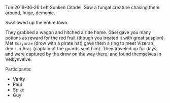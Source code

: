 Tue 2018-06-26
Left Sunken Citadel. Saw a fungal creature chasing them around, huge, demonic.

Swallowed up the entire town.

They grabbed a wagon and hitched a ride home.
Gael gave you many potions as reward for the red fruit (though you treated it with great suspion).
Met `Sszynrae` (drow with a pirate hat) gave them a ring to meet Vizeran deVir in Araj. (captain of the guards sent him). They traveled up for days, and were captured by the drow on the way there, and found themselves In Velkynvelve.

Participants:
- Verity
- Paul
- Spike
- Guy